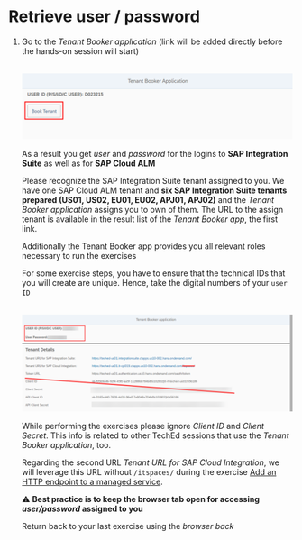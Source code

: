 # Retrieve user / password

1. Go to the *Tenant Booker application* (link will be added directly before the hands-on session will start)

    <br>![](/exercises/ex1/images/BookerApp.png)

    As a result you get *user* and *password* for the logins to **SAP Integration Suite** as well as for **SAP Cloud ALM**
    
    Please recognize the SAP Integration Suite tenant assigned to you. We have one SAP Cloud ALM tenant and **six SAP Integration Suite tenants prepared (US01, US02, EU01, EU02, APJ01, APJ02)** and the *Tenant Booker application* assigns you to own of them. The URL to the assign tenant is available in the result list of the *Tenant Booker app*, the first link.

    Additionally the Tenant Booker app provides you all relevant roles necessary to run the exercises
    
    For some exercise steps, you have to ensure that the technical IDs that you will create are unique. Hence, take the digital numbers of your `user ID`

    <br>![](/exercises/ex1/images/BookerAppResult.png)   

    While performing the exercises please ignore *Client ID* and *Client Secret*. This info is related to other TechEd sessions that use the *Tenant Booker application*, too.

    Regarding the second URL *Tenant URL for SAP Cloud Integration*, we will leverage this URL without `/itspaces/` during the exercise [Add an HTTP endpoint to a managed service](/exercises/ex1/ex12).

    :warning: **Best practice is to keep the browser tab open for accessing *user/password* assigned to you**

    Return back to your last exercise using the *browser back*
